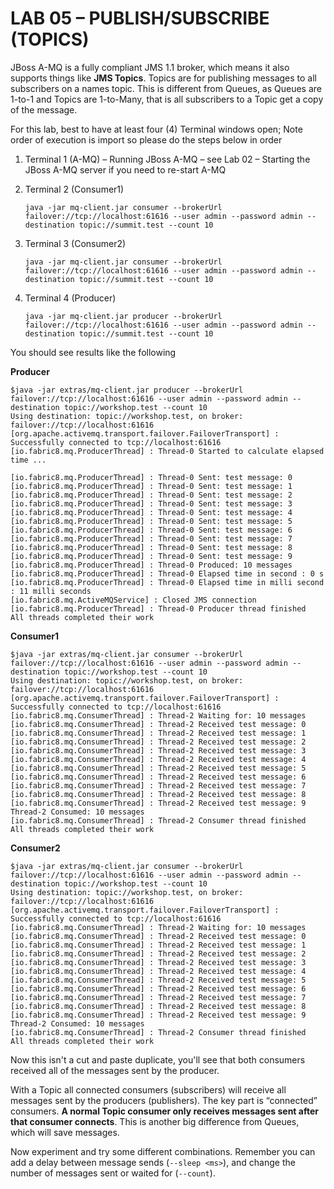 # LAB 05 – PUBLISH/SUBSCRIBE (TOPICS)

JBoss A-MQ is a fully compliant JMS 1.1 broker, which means it also supports things like __JMS Topics__. Topics are for publishing messages to all subscribers on a names topic. This is different from Queues, as Queues are 1-to-1 and Topics are 1-to-Many, that is all subscribers to a Topic get a copy of the message.

For this lab, best to have at least four (4) Terminal windows open; Note order of execution is import so please do the steps below in order

1. Terminal 1 (A-MQ) – Running JBoss A-MQ – see Lab 02 – Starting the JBoss A-MQ server if you need to re-start A-MQ

2. Terminal 2 (Consumer1) 

    ```
    java -jar mq-client.jar consumer --brokerUrl failover://tcp://localhost:61616 --user admin --password admin --destination topic://summit.test --count 10
    ```

3. Terminal 3 (Consumer2) 

    ```
    java -jar mq-client.jar consumer --brokerUrl failover://tcp://localhost:61616 --user admin --password admin --destination topic://summit.test --count 10
    ```

4. Terminal 4 (Producer) 

    ```
    java -jar mq-client.jar producer --brokerUrl failover://tcp://localhost:61616 --user admin --password admin --destination topic://summit.test --count 10
    ```

You should see results like the following

**Producer**
```
$java -jar extras/mq-client.jar producer --brokerUrl failover://tcp://localhost:61616 --user admin --password admin --destination topic://workshop.test --count 10        
Using destination: topic://workshop.test, on broker: failover://tcp://localhost:61616
[org.apache.activemq.transport.failover.FailoverTransport] : Successfully connected to tcp://localhost:61616
[io.fabric8.mq.ProducerThread] : Thread-0 Started to calculate elapsed time ...

[io.fabric8.mq.ProducerThread] : Thread-0 Sent: test message: 0
[io.fabric8.mq.ProducerThread] : Thread-0 Sent: test message: 1
[io.fabric8.mq.ProducerThread] : Thread-0 Sent: test message: 2
[io.fabric8.mq.ProducerThread] : Thread-0 Sent: test message: 3
[io.fabric8.mq.ProducerThread] : Thread-0 Sent: test message: 4
[io.fabric8.mq.ProducerThread] : Thread-0 Sent: test message: 5
[io.fabric8.mq.ProducerThread] : Thread-0 Sent: test message: 6
[io.fabric8.mq.ProducerThread] : Thread-0 Sent: test message: 7
[io.fabric8.mq.ProducerThread] : Thread-0 Sent: test message: 8
[io.fabric8.mq.ProducerThread] : Thread-0 Sent: test message: 9
[io.fabric8.mq.ProducerThread] : Thread-0 Produced: 10 messages
[io.fabric8.mq.ProducerThread] : Thread-0 Elapsed time in second : 0 s
[io.fabric8.mq.ProducerThread] : Thread-0 Elapsed time in milli second : 11 milli seconds
[io.fabric8.mq.ActiveMQService] : Closed JMS connection
[io.fabric8.mq.ProducerThread] : Thread-0 Producer thread finished
All threads completed their work
```

**Consumer1**
```
$java -jar extras/mq-client.jar consumer --brokerUrl failover://tcp://localhost:61616 --user admin --password admin --destination topic://workshop.test --count 10
Using destination: topic://workshop.test, on broker: failover://tcp://localhost:61616
[org.apache.activemq.transport.failover.FailoverTransport] : Successfully connected to tcp://localhost:61616
[io.fabric8.mq.ConsumerThread] : Thread-2 Waiting for: 10 messages
[io.fabric8.mq.ConsumerThread] : Thread-2 Received test message: 0
[io.fabric8.mq.ConsumerThread] : Thread-2 Received test message: 1
[io.fabric8.mq.ConsumerThread] : Thread-2 Received test message: 2
[io.fabric8.mq.ConsumerThread] : Thread-2 Received test message: 3
[io.fabric8.mq.ConsumerThread] : Thread-2 Received test message: 4
[io.fabric8.mq.ConsumerThread] : Thread-2 Received test message: 5
[io.fabric8.mq.ConsumerThread] : Thread-2 Received test message: 6
[io.fabric8.mq.ConsumerThread] : Thread-2 Received test message: 7
[io.fabric8.mq.ConsumerThread] : Thread-2 Received test message: 8
[io.fabric8.mq.ConsumerThread] : Thread-2 Received test message: 9
Thread-2 Consumed: 10 messages
[io.fabric8.mq.ConsumerThread] : Thread-2 Consumer thread finished
All threads completed their work
```

**Consumer2**
```
$java -jar extras/mq-client.jar consumer --brokerUrl failover://tcp://localhost:61616 --user admin --password admin --destination topic://workshop.test --count 10
Using destination: topic://workshop.test, on broker: failover://tcp://localhost:61616
[org.apache.activemq.transport.failover.FailoverTransport] : Successfully connected to tcp://localhost:61616
[io.fabric8.mq.ConsumerThread] : Thread-2 Waiting for: 10 messages
[io.fabric8.mq.ConsumerThread] : Thread-2 Received test message: 0
[io.fabric8.mq.ConsumerThread] : Thread-2 Received test message: 1
[io.fabric8.mq.ConsumerThread] : Thread-2 Received test message: 2
[io.fabric8.mq.ConsumerThread] : Thread-2 Received test message: 3
[io.fabric8.mq.ConsumerThread] : Thread-2 Received test message: 4
[io.fabric8.mq.ConsumerThread] : Thread-2 Received test message: 5
[io.fabric8.mq.ConsumerThread] : Thread-2 Received test message: 6
[io.fabric8.mq.ConsumerThread] : Thread-2 Received test message: 7
[io.fabric8.mq.ConsumerThread] : Thread-2 Received test message: 8
[io.fabric8.mq.ConsumerThread] : Thread-2 Received test message: 9
Thread-2 Consumed: 10 messages
[io.fabric8.mq.ConsumerThread] : Thread-2 Consumer thread finished
All threads completed their work
```

Now this isn't a cut and paste duplicate, you'll see that both consumers received all of the messages sent by the producer.

With a Topic all connected consumers (subscribers) will receive all messages sent by the producers (publishers). The key part is “connected” consumers. **A normal Topic consumer only receives messages sent after that consumer connects**. This is another big difference from Queues, which will save messages.

Now experiment and try some different combinations. Remember you can add a delay between message sends (`--sleep <ms>`), and change the number of messages sent or waited for (`--count`).
